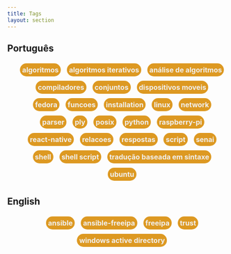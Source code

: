 ```yaml
---
title: Tags
layout: section
---
```



<style>
ul > li > a {
    border-radius: 15px 15px;
    background-color: #d92;
    color: #f0f0f0;
    font-weight: bolder;
    text-align: center;
    padding: 5px;
    font-size: 16px;
    text-decoration: none;
    white-space: nowrap;
    line-height: 20px;
}
ul > li {
    list-style: none;
    display: inline-block;
    padding: 5px;
    margin: 5px auto;
    line-height: 20px;
}
ul {
    margin: 0 auto;
    text-align: center;
}
</style>


## Português
* [algoritmos](algoritmos)
* [algoritmos iterativos](algoritmos_iterativos)
* [análise de algoritmos](análise_de_algoritmos)
* [compiladores](compiladores)
* [conjuntos](conjuntos)
* [dispositivos moveis](dispositivos_moveis)
* [fedora](fedora)
* [funcoes](funcoes)
* [installation](installation)
* [linux](linux)
* [network](network)
* [parser](parser)
* [ply](ply)
* [posix](posix)
* [python](python)
* [raspberry-pi](raspberry-pi)
* [react-native](react-native)
* [relacoes](relacoes)
* [respostas](respostas)
* [script](script)
* [senai](senai)
* [shell](shell)
* [shell script](shell_script)
* [tradução baseada em sintaxe](tradução_baseada_em_sintaxe)
* [ubuntu](ubuntu)

## English
* [ansible](ansible)
* [ansible-freeipa](ansible-freeipa)
* [freeipa](freeipa)
* [trust](trust)
* [windows active directory](windows_active_directory)
